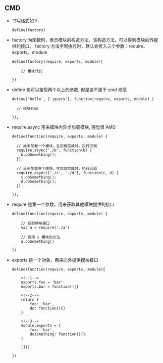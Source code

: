 ## CMD

- 书写格式如下   
	
	```
	define(factory)
	```

- factory 为函数时，表示模块的构造方法。该构造方法，可以得到模块向外提供的接口。 factory 方法字啊执行时，默认会传入三个参数：require、exports、module
	
	```
	define(factory(require, exports, module){
	
		// 模块代码
		
	})
	```

- define 也可以接受两个以上的参数, 但是这不属于 cmd 规范

	```
	define('hello', ['jquery'], function(require, exports, module) {
	
	  // 模块代码
	
	});
	```

- require.async 用来模块内异步加载模块, 感觉很 AMD

	```
	define(function(require, exports, module) {

	  // 异步加载一个模块，在加载完成时，执行回调
	  require.async('./b', function(b) {
	    b.doSomething();
	  });
	
	  // 异步加载多个模块，在加载完成时，执行回调
	  require.async(['./c', './d'], function(c, d) {
	    c.doSomething();
	    d.doSomething();
	  });
	
	});
	```

- require 是第一个参数，用来获取其他模块提供的接口

	```
	define(function(require, exports, module) {
	
		// 获取模块接口
		var a = require('./a')
		
		// 调用 a 模块的方法
		a.doSomething()
		
	})
	```
	
- exports 是一个对象，用来向外提供模块接口

	```
	define(function(require, exports, module){
	
		<!--1-->
		exports.foo = 'bar'
		exports.bar = function(){}
		
		<!--2-->
		return {
			foo: 'bar',
			do: function(){}
		}
		
		<!--3-->
		module.exports = {
			foo: 'bar',
			dosomething: function(){}
		}
		
		[]()
	
	})
	```



